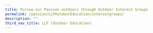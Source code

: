 ```yaml
---
title: Pursue our Passion outdoors through Outdoor Interest Groups
permalink: /passion/LLPOutdoorEducation/interestgroups/
description: ""
third_nav_title: LLP (Outdoor Education)
---
```

